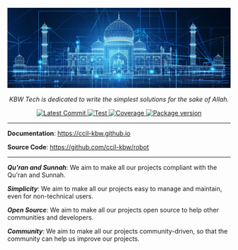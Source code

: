 <style>
.md-content .md-typeset h1 { display: none; }
</style>

<p>
    <img src="./assets/header-0.png" alt="KBW Blueprint"/>
</p>
<p align="center">
    <em>KBW Tech is dedicated to write the simplest solutions for the sake of Allah.</em>
</p>

<p align="center">
<a href="https://github.com/ccil-kbw/robot" target="_blank">
    <img src="https://img.shields.io/github/last-commit/ccil-kbw/robot/master?style=flat-square" alt="Latest Commit">
</a>
<a href="https://github.com/ccil-kbw/robot/blob/master/LICENSE" target="_blank">
    <img src="https://img.shields.io/github/license/ccil-kbw/robot" alt="Test">
</a>
<a href="https://github.com/ccil-kbw/robot/issues" target="_blank">
    <img src="https://img.shields.io/github/issues/ccil-kbw/robot" alt="Coverage">
</a>
<a href="https://github.com/ccil-kbw/robot/actions" target="_blank">
    <img src="https://github.com/ccil-kbw/robot/actions/workflows/publish.yml/badge.svg" alt="Package version">
</a>
</p>

---

**Documentation**: <a href="https://ccil-kbw.github.io" target="_blank">https://ccil-kbw.github.io</a>

**Source Code**: <a href="https://github.com/ccil-kbw/robot" target="_blank">https://github.com/ccil-kbw/robot</a>

---

_**Qu'ran and Sunnah**_: We aim to make all our projects compliant with the Qu'ran and Sunnah.

_**Simplicity**_: We aim to make all our projects easy to manage and maintain, even for non-technical users.

_**Open Source**_: We aim to make all our projects open source to help other communities and developers.

_**Community**_: We aim to make all our projects community-driven, so that the community can help us improve our
projects.
